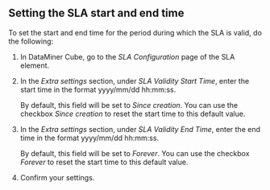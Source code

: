## Setting the SLA start and end time

To set the start and end time for the period during which the SLA is valid, do the following:

1. In DataMiner Cube, go to the *SLA Configuration* page of the SLA element.

2. In the *Extra settings* section, under *SLA Validity Start Time*, enter the start time in the format yyyy/mm/dd hh:mm:ss.

    By default, this field will be set to *Since creation*. You can use the checkbox *Since creation* to reset the start time to this default value.

3. In the *Extra settings* section, under *SLA Validity End Time*, enter the end time in the format yyyy/mm/dd hh:mm:ss.

    By default, this field will be set to *Forever*. You can use the checkbox *Forever* to reset the start time to this default value.

4. Confirm your settings.
